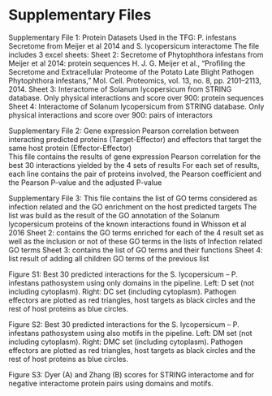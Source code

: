 # Supplementary Files

Supplementary File 1:
  Protein Datasets Used in the TFG: P. infestans Secretome from Meijer et al 2014 and S. lycopersicum interactome
  The file includes 3 excel sheets:
    Sheet 2: Secretome of Phytophthora infestans from Meijer et al 2014: protein sequences
    H. J. G. Meijer et al., “Profiling the Secretome and Extracellular Proteome of the Potato Late Blight Pathogen Phytophthora infestans,” Mol. Cell. Proteomics, vol. 13, no. 8, pp. 2101–2113, 2014.
    Sheet 3: Interactome of Solanum lycopersicum from STRING database. Only physical interactions and score over 900: protein sequences
    Sheet 4: Interactome of Solanum lycopersicum from STRING database. Only physical interactions and score over 900: pairs of interactors
 
Supplementary File 2:
  Gene expression Pearson correlation between interacting predicted proteins (Target-Effector) and effectors that target the same host protein (Effector-Effector)			
  This file contains the results of gene expression Pearson correlation for the best 30 interactions yielded by the 4 sets of results
  For each set of results, each line contains the pair of proteins involved, the Pearson coefficient and the Pearson P-value and the adjusted P-value
  
Supplementary File 3:
  This file contains the list of GO terms considered as infection related and the GO enrichment on the host predicted targets
  The list was build as the result of the GO annotation of the Solanum lycopersicum proteins of the known interactions found in Whisson et al 2016
  Sheet 2: contains the GO terms enriched for each of the 4 result set as well as the inclusion or not of these GO terms in the lists of Infection related GO terms
  Sheet 3: contains the list of GO terms and their functions
  Sheet 4: list result of adding all children GO terms of the previous list
  
Figure S1: Best 30 predicted interactions for the S. lycopersicum – P. infestans pathosystem using only domains in the pipeline. Left: D set (not including cytoplasm). Right: DC set (including cytoplasm). Pathogen effectors are plotted as red triangles, host targets as black circles and the rest of host proteins as blue circles.

Figure S2: Best 30 predicted interactions for the S. lycopersicum – P. infestans pathosystem using also motifs in the pipeline. Left: DM set (not including cytoplasm). Right: DMC set (including cytoplasm). Pathogen effectors are plotted as red triangles, host targets as black circles and the rest of host proteins as blue circles.

Figure S3: Dyer (A) and Zhang (B) scores for STRING interactome and for negative interactome protein pairs using domains and motifs.





